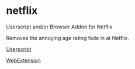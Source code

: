 # netflix
Userscript and/or Browser Addon for Netflix.



Removes the annoying age rating fade in at Netflix.

[Userscript](https://github.com/cnleo/netflix/raw/master/netflix-hide-age-rating.user.js)

[WebExtension]()